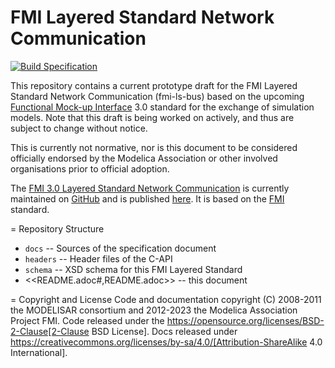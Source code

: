 # FMI Layered Standard Network Communication

[![Build Specification](https://github.com/modelica/fmi-ls-bus/actions/workflows/build-ls-bus.yml/badge.svg)](https://github.com/modelica/fmi-ls-bus/actions/workflows/build-ls-bus.yml)

This repository contains a current prototype draft for the FMI Layered
Standard Network Communication (fmi-ls-bus) based on the upcoming
[Functional Mock-up Interface][FMI] 3.0 standard for the exchange of
simulation models. Note that this draft is being worked on actively,
and thus are subject to change without notice.

This is currently not normative, nor is this document to be considered
officially endorsed by the Modelica Association or other involved
organisations prior to official adoption.

The [FMI 3.0 Layered Standard Network Communication][spec] is currently
maintained on [GitHub][githubspec] and is published [here][spec]. It is
based on the [FMI][] standard.

= Repository Structure
- `docs` -- Sources of the specification document
- `headers` -- Header files of the C-API
- `schema` -- XSD schema for this FMI Layered
Standard
- <<README.adoc#,README.adoc>> -- this document

= Copyright and License
Code and documentation copyright (C) 2008-2011 the MODELISAR consortium and 2012-2023 the Modelica Association Project FMI.
Code released under the https://opensource.org/licenses/BSD-2-Clause[2-Clause BSD License].
Docs released under https://creativecommons.org/licenses/by-sa/4.0/[Attribution-ShareAlike 4.0 International].

[FMI]: https://fmi-standard.org/
[githubspec]: docs/index.adoc
[spec]: https://modelica.github.io/fmi-ls-bus/main/
